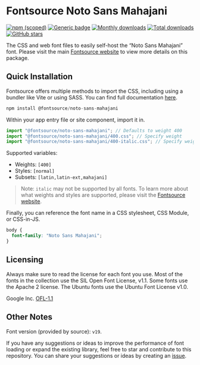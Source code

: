 # Fontsource Noto Sans Mahajani

[![npm (scoped)](https://img.shields.io/npm/v/@fontsource/noto-sans-mahajani?color=brightgreen)](https://www.npmjs.com/package/@fontsource/noto-sans-mahajani) [![Generic badge](https://img.shields.io/badge/fontsource-passing-brightgreen)](https://github.com/fontsource/fontsource) [![Monthly downloads](https://badgen.net/npm/dm/@fontsource/noto-sans-mahajani)](https://github.com/fontsource/fontsource) [![Total downloads](https://badgen.net/npm/dt/@fontsource/noto-sans-mahajani)](https://github.com/fontsource/fontsource) [![GitHub stars](https://img.shields.io/github/stars/fontsource/fontsource.svg?style=social&label=Star)](https://github.com/fontsource/fontsource/stargazers)

The CSS and web font files to easily self-host the “Noto Sans Mahajani” font. Please visit the main [Fontsource website](https://fontsource.org/fonts/noto-sans-mahajani) to view more details on this package.

## Quick Installation

Fontsource offers multiple methods to import the CSS, including using a bundler like Vite or using SASS. You can find full documentation [here](https://fontsource.org/docs/getting-started/introduction).

```javascript
npm install @fontsource/noto-sans-mahajani
```

Within your app entry file or site component, import it in.

```javascript
import "@fontsource/noto-sans-mahajani"; // Defaults to weight 400
import "@fontsource/noto-sans-mahajani/400.css"; // Specify weight
import "@fontsource/noto-sans-mahajani/400-italic.css"; // Specify weight and style
```

Supported variables:
- Weights: `[400]`
- Styles: `[normal]`
- Subsets: `[latin,latin-ext,mahajani]`

> Note: `italic` may not be supported by all fonts. To learn more about what weights and styles are supported, please visit the [Fontsource website](https://fontsource.org/fonts/noto-sans-mahajani).

Finally, you can reference the font name in a CSS stylesheet, CSS Module, or CSS-in-JS.

```css
body {
  font-family: "Noto Sans Mahajani";
}
```

## Licensing
Always make sure to read the license for each font you use. Most of the fonts in the collection use the SIL Open Font License, v1.1. Some fonts use the Apache 2 license. The Ubuntu fonts use the Ubuntu Font License v1.0.

Google Inc.
[OFL-1.1](http://scripts.sil.org/OFL)

## Other Notes
Font version (provided by source): `v19`.

If you have any suggestions or ideas to improve the performance of font loading or expand the existing library, feel free to star and contribute to this repository. You can share your suggestions or ideas by creating an [issue](https://github.com/fontsource/fontsource/issues).